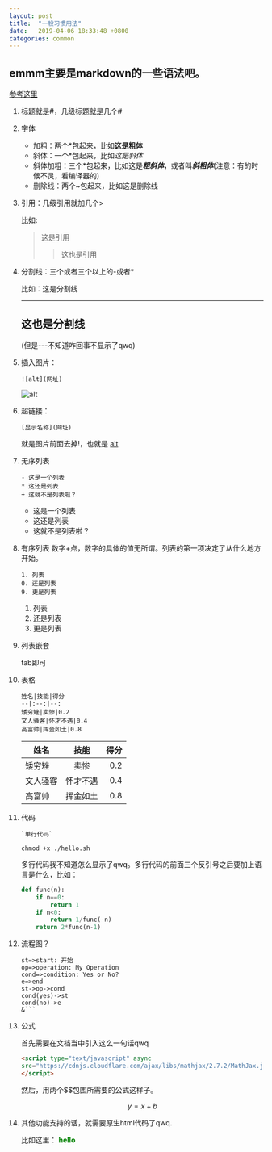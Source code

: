 ```yaml
---
layout: post
title:  "一般习惯用法"
date:   2019-04-06 18:33:48 +0800
categories: common
---
```



 <script type="text/x-mathjax-config">
  MathJax.Hub.Config({tex2jax: {inlineMath: [['$','$'], ['\\(','\\)']]}});
</script>
<script type="text/javascript" async
  src="https://cdnjs.cloudflare.com/ajax/libs/mathjax/2.7.5/MathJax.js?config=TeX-MML-AM_CHTML">
</script> 

## emmm主要是markdown的一些语法吧。

[参考这里](https://www.jianshu.com/p/191d1e21f7ed)

1. 标题就是#，几级标题就是几个#
2. 字体
    - 加粗：两个\*包起来，比如**这是粗体**
    - 斜体：一个\*包起来，比如*这是斜体*
    - 斜体加粗：三个\*包起来，比如这是***粗斜体***，或者叫***斜粗体***(注意：有的时候不灵，看编译器的)
    - 删除线：两个~包起来，比如~~这是删除线~~
3. 引用：几级引用就加几个>

    比如:
    > 这是引用
    >> 这也是引用

<!-- more -->
4. 分割线：三个或者三个以上的\-或者\*

    比如：这是分割线
    ***
    这也是分割线
    ------
    (但是---不知道咋回事不显示了qwq)

5. 插入图片：
    ```
    ![alt](网址)
    ```
    ![alt](http://www.shengheyouxi.com/static/index/images/1p_02.jpg "区块链")

6. 超链接：
    ```
    [显示名称](网址)
    ```
    就是图片前面去掉!，也就是
    [alt](http://www.shengheyouxi.com/static/index/images/1p_02.jpg "区块链")

7. 无序列表

    ```
    - 这是一个列表
    * 这还是列表
    + 这就不是列表啦？
    ```

    - 这是一个列表
    * 这还是列表
    + 这就不是列表啦？

8. 有序列表
    数字+点，数字的具体的值无所谓。列表的第一项决定了从什么地方开始。
    ```
    1. 列表
    0. 还是列表
    9. 更是列表
    ```

    1. 列表
    0. 还是列表
    9. 更是列表

9. 列表嵌套
    
    tab即可

10. 表格
    ```
    姓名|技能|得分
    --|:--:|--:
    矮穷矬|卖惨|0.2
    文人骚客|怀才不遇|0.4
    高富帅|挥金如土|0.8
    ```

    姓名|技能|得分
    --|:--:|--:
    矮穷矬|卖惨|0.2
    文人骚客|怀才不遇|0.4
    高富帅|挥金如土|0.8

11. 代码
    ```
    `单行代码`
    ```
    `chmod +x ./hello.sh`

    多行代码我不知道怎么显示了qwq。多行代码的前面三个反引号之后要加上语言是什么，比如：
    ```python
    def func(n):
        if n==0:
            return 1
        if n<0:
            return 1/func(-n)
        return 2*func(n-1)
    ```


12. 流程图？

    ```flow
    st=>start: 开始
    op=>operation: My Operation
    cond=>condition: Yes or No?
    e=>end
    st->op->cond
    cond(yes)->st
    cond(no)->e
    &```

13. 公式

    首先需要在文档当中引入这么一句话qwq
    ```html
    <script type="text/javascript" async
    src="https://cdnjs.cloudflare.com/ajax/libs/mathjax/2.7.2/MathJax.js?config=TeX-MML-AM_CHTML">
    </script>
    ```
    然后，用两个$$包围所需要的公式这样子。
    
    $$y=x+b$$

14. 其他功能支持的话，就需要原生html代码了qwq.

    比如这里：
    <font color='green'><b/>hello</font>
